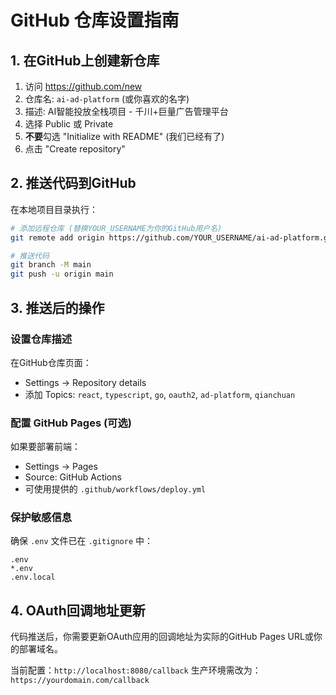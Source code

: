 # GitHub 仓库设置指南

## 1. 在GitHub上创建新仓库

1. 访问 https://github.com/new
2. 仓库名: `ai-ad-platform` (或你喜欢的名字)
3. 描述: AI智能投放全栈项目 - 千川+巨量广告管理平台
4. 选择 Public 或 Private
5. **不要**勾选 "Initialize with README" (我们已经有了)
6. 点击 "Create repository"

## 2. 推送代码到GitHub

在本地项目目录执行：

```bash
# 添加远程仓库 (替换YOUR_USERNAME为你的GitHub用户名)
git remote add origin https://github.com/YOUR_USERNAME/ai-ad-platform.git

# 推送代码
git branch -M main
git push -u origin main
```

## 3. 推送后的操作

### 设置仓库描述
在GitHub仓库页面：
- Settings -> Repository details
- 添加 Topics: `react`, `typescript`, `go`, `oauth2`, `ad-platform`, `qianchuan`

### 配置 GitHub Pages (可选)
如果要部署前端：
- Settings -> Pages
- Source: GitHub Actions
- 可使用提供的 `.github/workflows/deploy.yml`

### 保护敏感信息
确保 `.env` 文件已在 `.gitignore` 中：
```
.env
*.env
.env.local
```

## 4. OAuth回调地址更新

代码推送后，你需要更新OAuth应用的回调地址为实际的GitHub Pages URL或你的部署域名。

当前配置：`http://localhost:8080/callback`
生产环境需改为：`https://yourdomain.com/callback`
